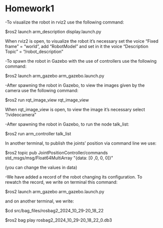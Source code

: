 # Homework1
-To visualize the robot in rviz2 use the following command:

$ros2 launch arm_description display.launch.py

When rviz2 is open, to visualize the robot it’s necessary set the voice “Fixed frame” = “world”, add “RobotModel” and set in it the voice “Description Topic” = “/robot_description”


-To spawn the robot in Gazebo with the use of controllers use the following command:

$ros2 launch arm_gazebo arm_gazebo.launch.py


-After spawning the robot in Gazebo, to view the images given by the camera use the following command:

$ros2 run rqt_image_view rqt_image_view

When rqt_image_view is open, to view the image it’s necessary select “/videocamera”


-After spawning the robot in Gazebo, to run the node talk_list:

$ros2 run arm_controller talk_list

In another terminal, to publish the joints’ position via command line we use:

$ros2 topic pub JointPositionController/commands std_msgs/msg/Float64MultiArray "{data: [0 ,0, 0, 0]}"

(you can change the values in data)


-We have added a record of the robot changing its configuration. To rewatch the record, we write on terminal this command:

$ros2 launch arm_gazebo arm_gazebo.launch.py

and on another terminal, we write:

$cd src/bag_files/rosbag2_2024_10_29-20_18_22

$ros2 bag play rosbag2_2024_10_29-20_18_22_0.db3
